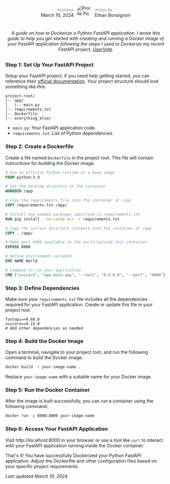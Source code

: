 <div style='display: flex; justify-content: center; align-items: center;'>
  <div style='padding-right: 8px; text-align: right;'>
    <span style='font-size: 0.8em; opacity: 0.5;'>Published</span>
    <br />
    March 10, 2024
  </div>
    <img alt='Profile Pic' src='https://i.imgur.com/k0Py8Ex.jpg?1' height='auto' width='50' style='border-radius: 50%;' />
  <div style='padding-left: 8px'>
    <span style='font-size: 0.8em; opacity: 0.5;'>Written By</span>
    <br />
    Ethan Bonsignori
  </div>
</div>

<div style='text-align: center; font-style: italic; margin: 30px 0;'>
A guide on how to Dockerize a Python FastAPI application. I wrote this guide to help you get started with creating and running a Docker image of your FastAPI application following the steps I used to Dockerize my recent FastAPI project, <a href="https://ethanbon.com/projects/uservote" target="_blank">UserVote</a>.
</div>

### Step 1: Set Up Your FastAPI Project

Setup your FastAPI project, if you need help getting started, you can reference their [official documentation](https://fastapi.tiangolo.com/). Your project structure should look something like this:

```plaintext
project-root/
|-- app/
|   |-- main.py
|-- requirements.txt
|-- Dockerfile
|-- everything_else/
```

- `main.py`: Your FastAPI application code.
- `requirements.txt`: List of Python dependencies.

### Step 2: Create a Dockerfile

Create a file named `Dockerfile` in the project root. This file will contain instructions for building the Docker image.

```Dockerfile
# Use an official Python runtime as a base image
FROM python:3.9

# Set the working directory in the container
WORKDIR /app

# Copy the requirements file into the container at /app
COPY requirements.txt /app/

# Install any needed packages specified in requirements.txt
RUN pip install --no-cache-dir -r requirements.txt

# Copy the current directory contents into the container at /app
COPY . /app/

# Make port 8000 available to the world outside this container
EXPOSE 8000

# Define environment variable
ENV NAME World

# Command to run your application
CMD ["uvicorn", "app.main:app", "--host", "0.0.0.0", "--port", "8000"]
```

### Step 3: Define Dependencies

Make sure your `requirements.txt` file includes all the dependencies required for your FastAPI application. Create or update this file in your project root.

```plaintext
fastapi==0.68.0
uvicorn==0.15.0
# Add other dependencies as needed
```

### Step 4: Build the Docker Image

Open a terminal, navigate to your project root, and run the following command to build the Docker image:

```bash
docker build -t your-image-name .
```

Replace `your-image-name` with a suitable name for your Docker image.

### Step 5: Run the Docker Container

After the image is built successfully, you can run a container using the following command:

```bash
docker run -p 8000:8000 your-image-name
```

### Step 6: Access Your FastAPI Application

Visit http://localhost:8000 in your browser or use a tool like `curl` to interact with your FastAPI application running inside the Docker container.

That's it! You have successfully Dockerized your Python FastAPI application. Adjust the Dockerfile and other configuration files based on your specific project requirements.

_Last updated March 10, 2024_
